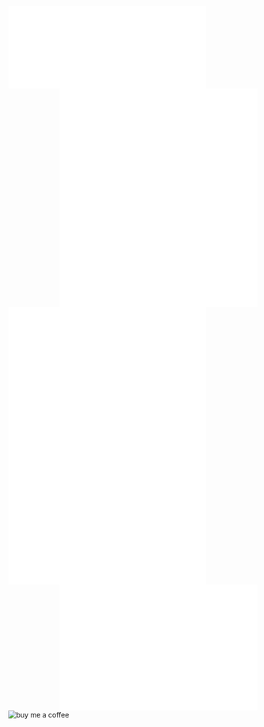 <img alt="🦁" align="left" width="400px" src="https://github.com/dlion/dlion/blob/main/metrics.svg">
<img alt="🦁" align="right" width="400px" src="https://github.com/dlion/dlion/blob/main/rss.svg">
<img alt="🦁" align="right" width="400px" src="https://github.com/dlion/dlion/blob/main/calendar.svg">
<img alt="🦁" align="left" width="400px" src="https://github.com/dlion/dlion/blob/main/habits.svg">
<img alt="🦁" align="right" width="400px" src="https://github.com/dlion/dlion/blob/main/languages.svg">
<img alt="🦁" align="right" width="400px" src="https://github.com/dlion/dlion/blob/main/activity.svg">

</p>
<a href="https://ko-fi.com/I2I23YM3I"><img alt="buy me a coffee" align="left" src="https://ko-fi.com/img/githubbutton_sm.svg"></a>
